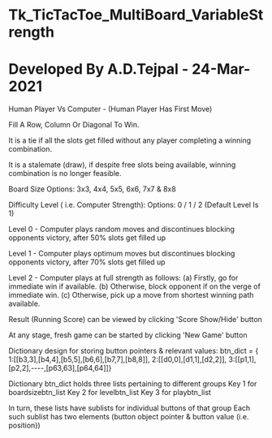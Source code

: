# Tk_TicTacToe_MultiBoard_VariableStrength 
Developed By A.D.Tejpal - 24-Mar-2021
==========================================
Human Player Vs Computer - (Human Player Has First Move)

Fill A Row, Column Or Diagonal To Win.

It is a tie if all the slots get filled without any player completing a winning combination.

It is a stalemate (draw), if despite free slots being available, winning combination is no longer feasible.

Board Size Options: 3x3, 4x4, 5x5, 6x6, 7x7 & 8x8

Difficulty Level ( i.e. Computer Strength):
Options: 0 / 1 / 2  (Default Level Is 1)

Level 0 - Computer plays random moves and discontinues blocking opponents victory, after 50% slots get filled up

Level 1 - Computer plays optimum moves but discontinues blocking opponents victory, after 70% slots get filled up

Level 2 - Computer plays at full strength as follows:
     (a) Firstly, go for immediate win if available.
     (b) Otherwise, block opponent if on the verge of immediate win.
     (c) Otherwise, pick up a move from shortest winning path available.

Result (Running Score) can be viewed by clicking 'Score Show/Hide' button

At any stage, fresh game can be started by clicking 'New Game' button

Dictionary design for storing button pointers & relevant values:
btn_dict = {
1:[[b3,3],[b4,4],[b5,5],[b6,6],[b7,7],[b8,8]],
2:[[d0,0],[d1,1],[d2,2]],
3:[[p1,1], [p2,2],----,[p63,63],[p64,64]]}

Dictionary btn_dict holds three lists pertaining to different groups
Key 1 for boardsizebtn_list
Key 2 for levelbtn_list
Key 3 for playbtn_list

In turn, these lists have sublists for individual buttons of that group
Each such sublist has two elements (button object pointer & button value (i.e. position))
